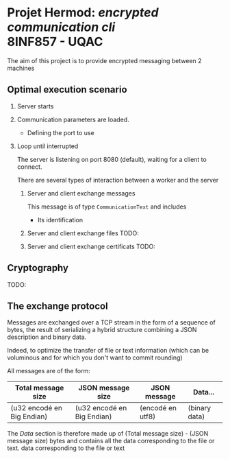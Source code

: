 # Projet Hermod: _encrypted communication cli_ <br> 8INF857 - UQAC

The aim of this project is to provide encrypted messaging between 2 machines

## Optimal execution scenario

1. Server starts

2. Communication parameters are loaded.

   - Defining the port to use

3. Loop until interrupted

   The server is listening on port 8080 (default), waiting for a client to connect.

   There are several types of interaction between a worker and the server

   1. Server and client exchange messages

      This message is of type `CommunicationText` and includes

      - Its identification

   2. Server and client exchange files
      TODO:

   3. Server and client exchange certificats
      TODO:

## Cryptography

TODO:

## The exchange protocol

Messages are exchanged over a TCP stream in the form of a sequence of bytes,
the result of serializing a hybrid structure combining a JSON description and binary data.

Indeed, to optimize the transfer of file or text information
(which can be voluminous and for which you don't want to commit rounding)

All messages are of the form:

| Total message size         | JSON message size          | JSON message     | Data...       |
| -------------------------- | -------------------------- | ---------------- | ------------- |
| (u32 encodé en Big Endian) | (u32 encodé en Big Endian) | (encodé en utf8) | (binary data) |

The _Data_ section is therefore made up of (Total message size) - (JSON message size) bytes and contains all the data corresponding to the file or text.
data corresponding to the file or text
